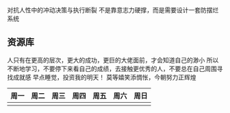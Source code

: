 对抗人性中的冲动决策与执行断裂
不是靠意志力硬撑，而是需要设计一套防摆烂系统

## 资源库
人只有在更高的层次，更大的成功，更巨的大佬面前，才会知道自己的渺小
所以不断地学习，不要停下来看自己的成绩，去接触更优秀的人，不要总在自己周围寻找成就感
早点睡觉，投资我的明天！
莫等嬉笑添惆怅，今朝努力正辉煌







| 周一  | 周二  | 周三  | 周四  | 周五  | 周六  | 周日  |
| --- | --- | --- | --- | --- | --- | --- |
|     |     |     |     |     |     |     |
